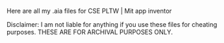 Here are all my .aia files for CSE PLTW | Mit app inventor

Disclaimer: I am not liable for anything if you use these files for cheating purposes. THESE ARE FOR ARCHIVAL PURPOSES ONLY.
